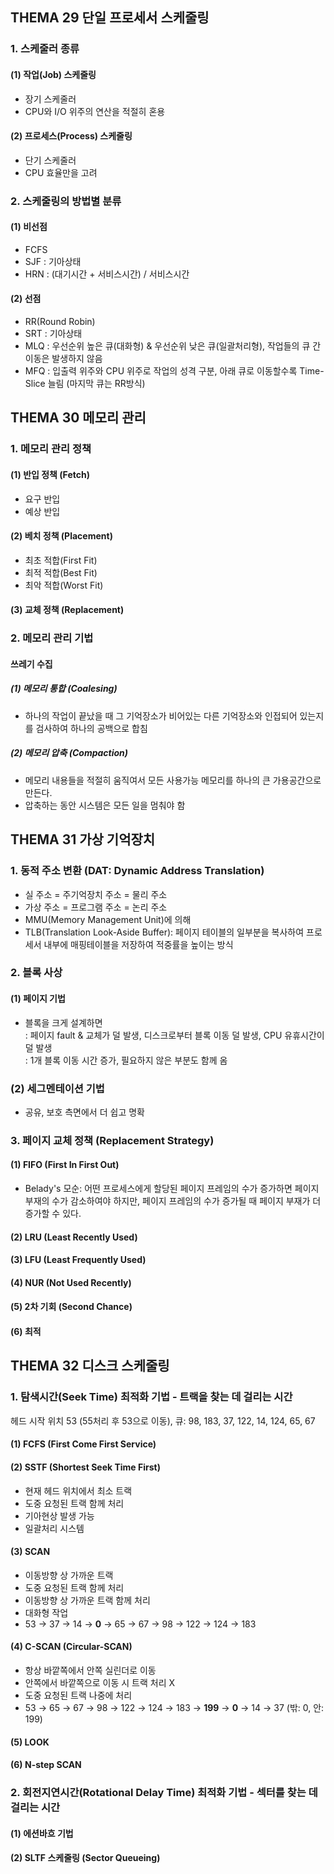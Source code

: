 ## **THEMA 29 단일 프로세서 스케줄링**

### 1. 스케줄러 종류
#### (1) 작업(Job) 스케줄링  
- 장기 스케줄러  
- CPU와 I/O 위주의 연산을 적절히 혼용  

#### (2) 프로세스(Process) 스케줄링  
- 단기 스케줄러  
- CPU 효율만을 고려  

### 2. 스케줄링의 방법별 분류
#### (1) 비선점
- FCFS
- SJF : 기아상태
- HRN : (대기시간 + 서비스시간) / 서비스시간

#### (2) 선점
- RR(Round Robin)
- SRT : 기아상태
- MLQ : 우선순위 높은 큐(대화형) & 우선순위 낮은 큐(일괄처리형), 작업들의 큐 간 이동은 발생하지 않음
- MFQ : 입출력 위주와 CPU 위주로 작업의 성격 구분, 아래 큐로 이동할수록 Time-Slice 늘림 (마지막 큐는 RR방식)



## **THEMA 30 메모리 관리**

### 1. 메모리 관리 정책
#### (1) 반입 정책 (Fetch)
- 요구 반입
- 예상 반입

#### (2) 베치 정책 (Placement)
- 최초 적합(First Fit)
- 최적 적합(Best Fit)
- 최악 적합(Worst Fit)

#### (3) 교체 정책 (Replacement)

### 2. 메모리 관리 기법
#### 쓰레기 수집  
##### (1) 메모리 통합 (Coalesing)
- 하나의 작업이 끝났을 때 그 기억장소가 비어있는 다른 기억장소와 인접되어 있는지를 검사하여 하나의 공백으로 합침
##### (2) 메모리 압축 (Compaction)
- 메모리 내용들을 적절히 움직여서 모든 사용가능 메모리를 하나의 큰 가용공간으로 만든다.
- 압축하는 동안 시스템은 모든 일을 멈춰야 함



## **THEMA 31 가상 기억장치**

### 1. 동적 주소 변환 (DAT: Dynamic Address Translation)
- 실 주소 = 주기억장치 주소 = 물리 주소
- 가상 주소 = 프로그램 주소 = 논리 주소
- MMU(Memory Management Unit)에 의해
- TLB(Translation Look-Aside Buffer): 페이지 테이블의 일부분을 복사하여 프로세서 내부에 매핑테이블을 저장하여 적중률을 높이는 방식


### 2. 블록 사상
#### (1) 페이지 기법
- 블록을 크게 설계하면  
: 페이지 fault & 교체가 덜 발생, 디스크로부터 블록 이동 덜 발생, CPU 유휴시간이 덜 발생  
: 1개 블록 이동 시간 증가, 필요하지 않은 부분도 함께 옴  

### (2) 세그멘테이션 기법
- 공유, 보호 측면에서 더 쉽고 명확

### 3. 페이지 교체 정책 (Replacement Strategy)
#### (1) FIFO (First In First Out)
- Belady's 모순: 어떤 프로세스에게 할당된 페이지 프레임의 수가 증가하면 페이지 부재의 수가 감소하여야 하지만, 페이지 프레임의 수가 증가될 때 페이지 부재가 더 증가할 수 있다.

#### (2) LRU (Least Recently Used)
#### (3) LFU (Least Frequently Used)
#### (4) NUR (Not Used Recently)
#### (5) 2차 기회 (Second Chance)
#### (6) 최적



## **THEMA 32 디스크 스케줄링**

### 1. 탐색시간(Seek Time) 최적화 기법 - 트랙을 찾는 데 걸리는 시간
헤드 시작 위치 53 (55처리 후 53으로 이동), 큐: 98, 183, 37, 122, 14, 124, 65, 67

#### (1) FCFS (First Come First Service)
#### (2) SSTF (Shortest Seek Time First)
- 현재 헤드 위치에서 최소 트랙
- 도중 요청된 트랙 함께 처리
- 기아현상 발생 가능
- 일괄처리 시스템

#### (3) SCAN
- 이동방향 상 가까운 트랙
- 도중 요청된 트랙 함께 처리
- 이동방향 상 가까운 트랙 함께 처리
- 대화형 작업
- 53 → 37 → 14 → **0** → 65 → 67 → 98 → 122 → 124 → 183

#### (4) C-SCAN (Circular-SCAN)
- 항상 바깥쪽에서 안쪽 실린더로 이동
- 안쪽에서 바깥쪽으로 이동 시 트랙 처리 X
- 도중 요청된 트랙 나중에 처리
- 53 → 65 → 67 → 98 → 122 → 124 → 183 → **199** → **0** → 14 → 37 (밖: 0, 안: 199)

#### (5) LOOK
#### (6) N-step SCAN

### 2. 회전지연시간(Rotational Delay Time) 최적화 기법 - 섹터를 찾는 데 걸리는 시간
#### (1) 에션바흐 기법
#### (2) SLTF 스케줄링 (Sector Queueing)



